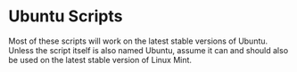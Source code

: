 # Ubuntu Scripts

Most of these scripts will work on the latest stable versions of Ubuntu. Unless the script itself is also named Ubuntu, assume it can and should also be used on the latest stable version of Linux Mint.
